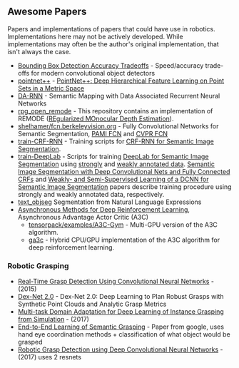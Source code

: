 Awesome Papers
--------------

Papers and implementations of papers that could have use in robotics. Implementations here may not be actively developed. While implementations may often be the author's original implementation, that isn't always the case.

- [Bounding Box Detection Accuracy Tradeoffs](https://arxiv.org/pdf/1611.10012.pdf) - Speed/accuracy trade-offs for modern convolutional object detectors
- [pointnet++](https://github.com/charlesq34/pointnet2) - [PointNet++: Deep Hierarchical Feature Learning on Point Sets in a Metric Space](http://stanford.edu/~rqi/pointnet2/)
- [DA-RNN](https://github.com/yuxng/DA-RNN) - Semantic Mapping with Data Associated Recurrent Neural Networks
- [rpg_open_remode](https://github.com/uzh-rpg/rpg_open_remode) - This repository contains an implementation of REMODE ([REgularized MOnocular Depth Estimation](http://rpg.ifi.uzh.ch/docs/ICRA14_Pizzoli.pdf)).
- [shelhamer/fcn.berkeleyvision.org](https://github.com/shelhamer/fcn.berkeleyvision.org) - Fully Convolutional Networks for Semantic Segmentation, [PAMI FCN](https://arxiv.org/abs/1605.06211) and [CVPR FCN](http://www.cv-foundation.org/openaccess/content_cvpr_2015/html/Long_Fully_Convolutional_Networks_2015_CVPR_paper.html)
- [train-CRF-RNN](https://github.com/martinkersner/train-CRF-RNN) - Training scripts for [CRF-RNN for Semantic Image Segmentation](https://github.com/torrvision/crfasrnn).
- [train-DeepLab](https://github.com/martinkersner/train-DeepLab) - Scripts for training [DeepLab for Semantic Image Segmentation](https://bitbucket.org/deeplab/deeplab-public) using [strongly](https://github.com/martinkersner/train-DeepLab#strong-annotations) and [weakly annotated data](https://github.com/martinkersner/train-DeepLab#weak-annotations). [Semantic Image Segmentation with Deep Convolutional Nets and Fully Connected CRFs](http://arxiv.org/abs/1412.7062) and [Weakly- and Semi-Supervised Learning of a DCNN for Semantic Image Segmentation](http://arxiv.org/abs/1502.02734) papers describe training procedure using strongly and weakly annotated data, respectively.
- [text_objseg](https://github.com/ronghanghu/text_objseg) Segmentation from Natural Language Expressions
- [Asynchronous Methods for Deep Reinforcement Learning](http://arxiv.org/abs/1602.01783), Asynchronous Advantage Actor Critic (A3C)
    - [tensorpack/examples/A3C-Gym](https://github.com/ppwwyyxx/tensorpack/tree/master/examples/A3C-Gym) - Multi-GPU version of the A3C algorithm.
    - [ga3c](https://github.com/NVlabs/GA3C) - Hybrid CPU/GPU implementation of the A3C algorithm for deep reinforcement learning.

### Robotic Grasping

- [Real-Time Grasp Detection Using Convolutional Neural Networks](https://arxiv.org/pdf/1412.3128.pdf) - (2015)
- [Dex-Net 2.0](https://arxiv.org/pdf/1703.09312.pdf) - Dex-Net 2.0: Deep Learning to Plan Robust
Grasps with Synthetic Point Clouds and Analytic Grasp Metrics
- [Multi-task Domain Adaptation for Deep Learning of Instance Grasping from Simulation](https://arxiv.org/pdf/1710.06422.pdf) - (2017)
- [End-to-End Learning of Semantic Grasping](https://arxiv.org/pdf/1707.01932.pdf) - Paper from google, uses hand eye coordination methods + classification of what object would be grasped
- [Robotic Grasp Detection using Deep Convolutional Neural Networks](https://arxiv.org/pdf/1611.08036.pdf) - (2017) uses 2 resnets

